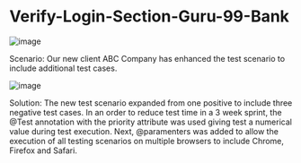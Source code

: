# Verify-Login-Section-Guru-99-Bank
![image](https://github.com/user-attachments/assets/08b00914-50de-4289-8778-52f02d4939e2)

Scenario: Our new client ABC Company has enhanced the test scenario to include additional test cases.
          


![image](https://github.com/user-attachments/assets/1af0ca82-46fa-484b-a7a7-b0f142ee964c)


Solution: The new test scenario expanded from one positive to include three negative test cases.
          In an order to reduce test time in a 3 week sprint, the @Test annotation with the priority
          attribute was used giving test a numerical value during test execution. Next, @paramenters was 
          added to allow the execution of all testing scenarios on multiple browsers to include Chrome, 
          Firefox and Safari. 
